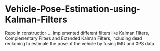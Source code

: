 # Vehicle-Pose-Estimation-using-Kalman-Filters
Repo in construction ...
Implemented different filters like Kalman Filters, Complementary Filters and Extended Kalman Filters, including dead reckoning to estimate the pose of the vehicle by fusing IMU and GPS data.
